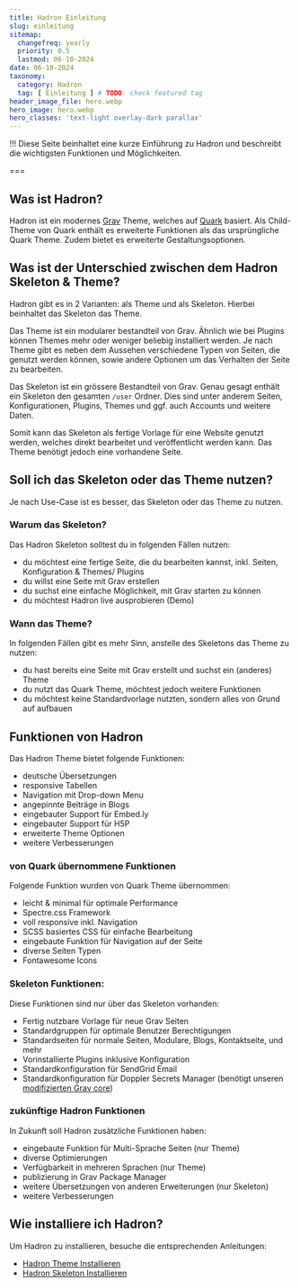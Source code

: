 ```yaml
---
title: Hadron Einleitung
slug: einleitung
sitemap:
  changefreq: yearly
  priority: 0.5
  lastmod: 06-10-2024
date: 06-10-2024
taxonomy:
  category: Hadron
  tag: [ Einleitung ] # TODO: check featured tag
header_image_file: hero.webp
hero_image: hero.webp
hero_classes: 'text-light overlay-dark parallax'
---
```


!!! Diese Seite beinhaltet eine kurze Einführung zu Hadron und beschreibt die wichtigsten Funktionen und Möglichkeiten.

===

## Was ist Hadron?
Hadron ist ein modernes [Grav](https://getgrav.org) Theme, welches auf [Quark](https://github.com/getgrav/grav-theme-quark) basiert. Als Child-Theme von Quark enthält es erweiterte Funktionen als das ursprüngliche Quark Theme. Zudem bietet es erweiterte Gestaltungsoptionen.

## Was ist der Unterschied zwischen dem Hadron Skeleton & Theme?
Hadron gibt es in 2 Varianten: als Theme und als Skeleton. Hierbei beinhaltet das Skeleton das Theme.

Das Theme ist ein modularer bestandteil von Grav. Ähnlich wie bei Plugins können Themes mehr oder weniger beliebig installiert werden. Je nach Theme gibt es neben dem Aussehen verschiedene Typen von Seiten, die genutzt werden können, sowie andere Optionen um das Verhalten der Seite zu bearbeiten.

Das Skeleton ist ein grössere Bestandteil von Grav. Genau gesagt enthält ein Skeleton den gesamten `/user` Ordner. Dies sind unter anderem Seiten, Konfigurationen, Plugins, Themes und ggf. auch Accounts und weitere Daten.

Somit kann das Skeleton als fertige Vorlage für eine Website genutzt werden, welches direkt bearbeitet und veröffentlicht werden kann. Das Theme benötigt jedoch eine vorhandene Seite.

## Soll ich das Skeleton oder das Theme nutzen?
Je nach Use-Case ist es besser, das Skeleton oder das Theme zu nutzen.

### Warum das Skeleton?
Das Hadron Skeleton solltest du in folgenden Fällen nutzen:
- du möchtest eine fertige Seite, die du bearbeiten kannst, inkl. Seiten, Konfiguration & Themes/ Plugins
- du willst eine Seite mit Grav erstellen
- du suchst eine einfache Möglichkeit, mit Grav starten zu können
- du möchtest Hadron live ausprobieren (Demo)

### Wann das Theme?
In folgenden Fällen gibt es mehr Sinn, anstelle des Skeletons das Theme zu nutzen:
- du hast bereits eine Seite mit Grav erstellt und suchst ein (anderes) Theme
- du nutzt das Quark Theme, möchtest jedoch weitere Funktionen
- du möchtest keine Standardvorlage nutzten, sondern alles von Grund auf aufbauen

## Funktionen von Hadron
Das Hadron Theme bietet folgende Funktionen:
- deutsche Übersetzungen
- responsive Tabellen
- Navigation mit Drop-down Menu
- angepinnte Beiträge in Blogs
- eingebauter Support für Embed.ly
- eingebauter Support für H5P
- erweiterte Theme Optionen
- weitere Verbesserungen

### von Quark übernommene Funktionen
Folgende Funktion wurden von Quark Theme übernommen:
- leicht & minimal für optimale Performance
- Spectre.css Framework
- voll responsive inkl. Navigation
- SCSS basiertes CSS für einfache Bearbeitung
- eingebaute Funktion für Navigation auf der Seite
- diverse Seiten Typen
- Fontawesome Icons

### Skeleton Funktionen:
Diese Funktionen sind nur über das Skeleton vorhanden:
- Fertig nutzbare Vorlage für neue Grav Seiten
- Standardgruppen für optimale Benutzer Berechtigungen
- Standardseiten für normale Seiten, Modulare, Blogs, Kontaktseite, und mehr
- Vorinstallierte Plugins inklusive Konfiguration
- Standardkonfiguration für SendGrid Email
- Standardkonfiguration für Doppler Secrets Manager (benötigt unseren [modifizierten Grav core](https://github.com/Crabston/grav))

### zukünftige Hadron Funktionen
In Zukunft soll Hadron zusätzliche Funktionen haben:
- eingebaute Funktion für Multi-Sprache Seiten (nur Theme)
- diverse Optimierungen
- Verfügbarkeit in mehreren Sprachen (nur Theme)
- publizierung in Grav Package Manager
- weitere Übersetzungen von anderen Erweiterungen (nur Skeleton)
- weitere Verbesserungen

## Wie installiere ich Hadron?
Um Hadron zu installieren, besuche die entsprechenden Anleitungen:
- [Hadron Theme Installieren](/hadron/theme/installation)
- [Hadron Skeleton Installieren](/hadron/skeleton/installation)
